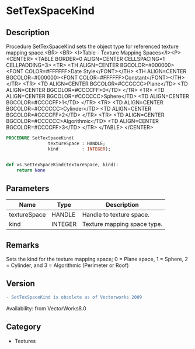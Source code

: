# SetTexSpaceKind

## Description
Procedure SetTexSpaceKind sets the object type for referenced texture mapping space.&lt;BR&gt;
&lt;BR&gt;
&lt;I&gt;Table - Texture Mapping Spaces&lt;/I&gt;&lt;P&gt;
&lt;CENTER&gt;
&lt;TABLE BORDER=0 ALIGN=CENTER CELLSPACING=1 CELLPADDING=3&gt;
  &lt;TR&gt; 
	&lt;TH ALIGN=CENTER BGCOLOR=#000000&gt;&lt;FONT COLOR=#FFFFFF&gt;Date Style&lt;/FONT&gt;&lt;/TH&gt;
	&lt;TH ALIGN=CENTER BGCOLOR=#000000&gt;&lt;FONT COLOR=#FFFFFF&gt;Constant&lt;/FONT&gt;&lt;/TH&gt;
  &lt;/TR&gt;
  &lt;TR&gt; 
	&lt;TD ALIGN=CENTER BGCOLOR=#CCCCCC&gt;Plane&lt;/TD&gt;
	&lt;TD ALIGN=CENTER BGCOLOR=#CCCCFF&gt;0&lt;/TD&gt;
  &lt;/TR&gt;
  &lt;TR&gt; 
	&lt;TD ALIGN=CENTER BGCOLOR=#CCCCCC&gt;Sphere&lt;/TD&gt;
	&lt;TD ALIGN=CENTER BGCOLOR=#CCCCFF&gt;1&lt;/TD&gt;
  &lt;/TR&gt;
  &lt;TR&gt; 
	&lt;TD ALIGN=CENTER BGCOLOR=#CCCCCC&gt;Cylinder&lt;/TD&gt;
	&lt;TD ALIGN=CENTER BGCOLOR=#CCCCFF&gt;2&lt;/TD&gt;
  &lt;/TR&gt;
  &lt;TR&gt; 
	&lt;TD ALIGN=CENTER BGCOLOR=#CCCCCC&gt;Algorithmic&lt;/TD&gt;
	&lt;TD ALIGN=CENTER BGCOLOR=#CCCCFF&gt;3&lt;/TD&gt;
  &lt;/TR&gt;
&lt;/TABLE&gt;
&lt;/CENTER&gt;

```pascal
PROCEDURE SetTexSpaceKind(
				textureSpace : HANDLE;
				kind         : INTEGER);
```

```python

def vs.SetTexSpaceKind(textureSpace, kind):
    return None
```

## Parameters
|Name|Type|Description|
|---|---|---|
|textureSpace|HANDLE|Handle to texture space.|
|kind|INTEGER|Texture mapping space type.|

## Remarks
Sets the kind for the texture mapping space; 0 = Plane space, 1 = Sphere, 2 = Cylinder, and 3 = Algorithmic (Perimeter or Roof)

## Version
```diff
- SetTexSpaceKind is obsolete as of Vectorworks 2009
```

Availability: from VectorWorks8.0
## Category
* Textures

